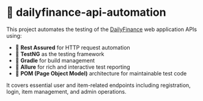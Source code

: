 # 💼 dailyfinance-api-automation

This project automates the testing of the [DailyFinance](https://dailyfinance.roadtocareer.net/) web application APIs using:

- 🔹 **Rest Assured** for HTTP request automation
- 🔹 **TestNG** as the testing framework
- 🔹 **Gradle** for build management
- 🔹 **Allure** for rich and interactive test reporting
- 🔹 **POM (Page Object Model)** architecture for maintainable test code

It covers essential user and item-related endpoints including registration, login, item management, and admin operations.

